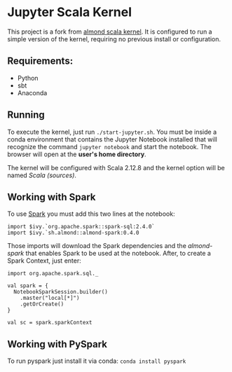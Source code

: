 
# Jupyter Scala Kernel

This project is a fork from [almond scala kernel](https://almond.sh/). It is configured to run a simple version of the kernel, requiring no previous install or configuration.

## Requirements:

* Python
* sbt
* Anaconda

## Running

To execute the kernel, just run ```./start-jupyter.sh```. You must be inside a conda environment that contains the Jupyter Notebook installed that will recognize the command ```jupyter notebook``` and start the notebook. The browser will open at the **user's home directory**.

The kernel will be configured with Scala 2.12.8 and the kernel option will be named *Scala (sources)*.

## Working with Spark

To use [Spark]([https://spark.apache.org/](https://spark.apache.org/)) you must add this two lines at the notebook:
```
import $ivy.`org.apache.spark::spark-sql:2.4.0`
import $ivy.`sh.almond::almond-spark:0.4.0
```

Those imports will download the Spark dependencies and the *almond-spark* that enables Spark to be used at the notebook. After, to create a Spark Context, just enter:
```
import org.apache.spark.sql._

val spark = {
  NotebookSparkSession.builder()
    .master("local[*]")
    .getOrCreate()
}

val sc = spark.sparkContext
```

## Working with PySpark

To run pyspark just install it via conda: ```conda install pyspark```